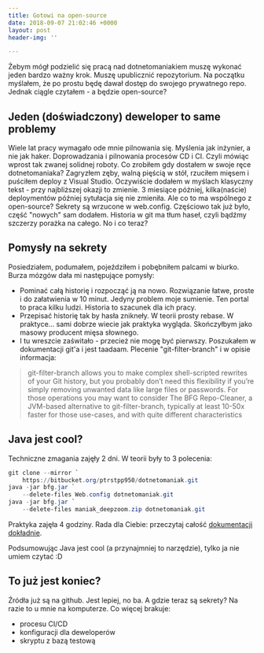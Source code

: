 ```yaml
---
title: Gotowi na open-source
date: 2018-09-07 21:02:46 +0000
layout: post
header-img: ''

---
```

Żebym mógł podzielić się pracą nad dotnetomaniakiem muszę wykonać jeden bardzo ważny krok. Muszę upublicznić repozytorium. Na początku myślałem, że po prostu będę dawał dostęp do swojego prywatnego repo. Jednak ciągle czytałem - a będzie open-source?

## Jeden (doświadczony) deweloper to same problemy

Wiele lat pracy wymagało ode mnie pilnowania się. Myślenia jak inżynier, a nie jak haker. Doprowadzania i pilnowania procesów CD i CI. Czyli mówiąc wprost tak zwanej solidnej roboty. Co zrobiłem gdy dostałem w swoje ręce dotnetomaniaka? Zagryzłem zęby, walną pięścią w stół, rzuciłem mięsem i puściłem deploy z Visual Studio. Oczywiście dodałem w myślach klasyczny tekst - przy najbliższej okazji to zmienie. 3 miesiące później, kilka(naście) deploymentów później sytułacja się nie zmieniła. Ale co to ma wspólnego z open-source? Sekrety są wrzucone w web.config. Częściowo tak już było, część "nowych" sam dodałem. Historia w git ma tłum haseł, czyli bądźmy szczerzy porażka na całego. No i co teraz?

## Pomysły na sekrety

Posiedziałem, podumałem, pojeździłem i pobębniłem palcami w biurko. Burza mózgów dała mi następujące pomysły:
- Pominać całą historię i rozpocząć ją na nowo. Rozwiązanie łatwe, proste i do załatwienia w 10 minut. Jedyny problem moje sumienie. Ten portal to praca kilku ludzi. Historia to szacunek dla ich pracy.
- Przepisać historię tak by hasła znikneły. W teorii prosty rebase. W praktyce... sami dobrze wiecie jak praktyka wygląda. Skończyłbym jako masowy producent mięsa słownego.
- I tu wreszcie zaświtało - przecież nie mogę być pierwszy. Poszukałem w dokumentacji git'a i jest taadaam. Plecenie "git-filter-branch" i w opisie informacja:

> git-filter-branch allows you to make complex shell-scripted rewrites of your Git history, but you probably don’t need this flexibility if you’re simply removing unwanted data like large files or passwords. For those operations you may want to consider The BFG Repo-Cleaner, a JVM-based alternative to git-filter-branch, typically at least 10-50x faster for those use-cases, and with quite different characteristics

## Java jest cool?

Techniczne zmagania zajęły 2 dni. W teorii były to 3 polecenia:

```powershell
git clone --mirror `
	https://bitbucket.org/ptrstpp950/dotnetomaniak.git
java -jar bfg.jar `
	--delete-files Web.config dotnetomaniak.git
java -jar bfg.jar `
	--delete-files maniak_deepzoom.zip dotnetomaniak.git
```

Praktyka zajęła 4 godziny. Rada dla Ciebie: przeczytaj całość [dokumentacji dokładnie](https://rtyley.github.io/bfg-repo-cleaner/). 

Podsumowując Java jest cool (a przynajmniej to narzędzie), tylko ja nie umiem czytać :D

## To już jest koniec?

Źródła już są na github. Jest lepiej, no ba. A gdzie teraz są sekrety? Na razie to u mnie na komputerze. Co więcej brakuje:

* procesu CI/CD
* konfiguracji dla deweloperów
* skryptu z bazą testową